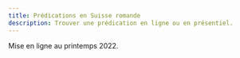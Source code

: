 ```yaml
---
title: Prédications en Suisse romande
description: Trouver une prédication en ligne ou en présentiel.
---
```


Mise en ligne au printemps 2022.
